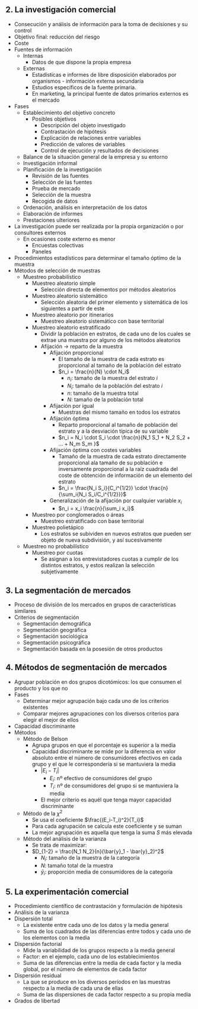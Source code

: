 ## 2. La investigación comercial
- Consecución y análisis de información para la toma de decisiones y su control
- Objetivo final: reducción del riesgo
- Coste
- Fuentes de información
	- Internas
		- Datos de que dispone la propia empresa
	- Externas
		- Estadísticas e informes de libre disposición elaborados por organismos - información externa secundaria
		- Estudios específicos de la fuente primaria. 
		- En marketing, la principal fuente de datos primarios externos es el mercado
- Fases
	- Establecimiento del objetivo concreto
		- Posibles objetivos
			- Descripción del objeto investigado
			- Contrastación de hipótesis
			- Explicación de relaciones entre variables
			- Predicción de valores de variables
			- Control de ejecución y resultados de decisiones
	- Balance de la situación general de la empresa y su entorno
	- Investigación informal
	- Planificación de la investigación
		- Revisión de las fuentes
		- Selección de las fuentes
		- Prueba de mercado
		- Selección de la muestra
		- Recogida de datos
	- Ordenación, análisis en interpretación de los datos
	- Elaboración de informes
	- Prestaciones ulteriores
- La investigación puede ser realizada por la propia organización o por consultores externos
	- En ocasiones coste externo es menor
		- Encuestas colectivas
		- Paneles
- Procedimientos estadísticos para determinar el tamaño óptimo de la muestra
- Métodos de selección de muestras
	- Muestreo probabilístico
		- Muestreo aleatorio simple
			- Selección directa de elementos por métodos aleatorios
		- Muestreo aleatorio sistemático
			- Selección aleatoria del primer elemento y sistemática de los siguientes a partir de este
		- Muestreo aleatorio por itinerarios
			- Muestreo aleatorio sistemático con base territorial
		- Muestreo aleatorio estratificado
			- Dividir la población en estratos, de cada uno de los cuales se extrae una muestra por alguno de los métodos aleatorios
			- Afijación -> reparto de la muestra
				- Afijación proporcional
					- El tamaño de la muestra de cada estrato es proporcional al tamaño de la población del estrato
					- $n_i = \frac{n}{N} \cdot N_i$
						- $n_i$: tamaño de la muestra del estrato $i$
						- $N_i$: tamaño de la población del estrato $i$
						- $n$: tamaño de la muestra total
						- $N$: tamaño de la población total
				- Afijación por igual
					- Muestras del mismo tamaño en todos los estratos
				- Afijación óptima
					- Reparto proporcional al tamaño de población del estrato y a la desviación típica de su variable
					- $n_i = N_i \cdot S_i \cdot \frac{n}{N_1 S_1 + N_2 S_2 + ... + N_m S_m }$
				- Afijación óptima con costes variables
					- Tamaño de la muestra de cada estrato directamente proporcional ala tamaño de su población e inversamente proporcional a la raíz cuadrada del coste de obtención de información de un elemento del estrato
					- $n_i = \frac{N_i S_i}{C_i^{1/2}} \cdot \frac{n}{\sum_i{N_i S_i/C_i^{1/2}}}$
				- Generalización de la afijación por cualquier variable $x_i$
					- $n_i = x_i \frac{n}{\sum_i x_i}$
		- Muestreo por conglomerados o áreas
			- Muestreo estratificado con base territorial
		- Muestreo polietápico
			- Los estratos se subividen en nuevos estratos que pueden ser objeto de nueva subdivisión, y así sucesivamente
	- Muestreo no probabilístico
		- Muestreo por cuotas
			- Se asignan a los entrevistadores cuotas a cumplir de los distintos estratos, y estos realizan la selección subjetivamente 
## 3. La segmentación de mercados
- Proceso de división de los mercados en grupos de características similares
- Criterios de segmentación
	- Segmentación demográfica
	- Segmentación geográfica
	- Segmentación sociológica
	- Segmentación psicográfica
	- Segmentación basada en la posesión de otros productos
## 4. Métodos de segmentación de mercados
- Agrupar población en dos grupos dicotómicos: los que consumen el producto y los que no
- Fases
	- Determinar mejor agrupación bajo cada uno de los criterios existentes
	- Comparar mejores agrupaciones con los diversos criterios para elegir el mejor de ellos
- Capacidad discriminante
- Métodos
	- Método de Belson
		- Agrupa grupos en que el porcentaje es superior a la media
		- Capacidad discriminante se mide por la diferencia en valor absoluto entre el número de consumidores efectivos en cada grupo y el que le correspondería si se mantuviera la media
			- $\left|E_i - T_i \right|$
				- $E_i$: nº efectivo de consumidores del grupo
				- $T_i$: nº de consumidores del grupo si se mantuviera la media
			- El mejor criterio es aquél que tenga mayor capacidad discriminante
	- Método de la $\chi^2$ 
		- Se usa el coeficiente $\frac{(E_i-T_i)^2}{T_i}$
		- Para cada agrupación se calcula este coeficiente y se suman
		- La mejor agrupación es aquella que tenga la suma $S$ más elevada
	- Método del análisis de la varianza
		- Se trata de maximizar:
		- $D_{1-2} = \frac{N_1 N_2}{n}(\bar{y}_1 - \bar{y}_2)^2$
			- $N_i$: tamaño de la muestra de la categoría
			- $N$: tamaño total de la muestra
			- $\bar{y}_i$: proporción media de consumidores de la categoría
## 5. La experimentación comercial
- Procedimiento científico de contrastación y formulación de hipótesis
- Análisis de la varianza
- Dispersión total
	- La existente entre cada uno de los datos y la media general
	- Suma de los cuadrados de las diferencias entre todos y cada uno de los elementos con la media
- Dispersión factorial
	- Mide la variabilidad de los grupos respecto a la media general
	- Factor: en el ejemplo, cada uno de los establecimientos
	- Suma de las diferencias entre la media de cada factor y la media global, por el número de elementos de cada factor
- Dispersión residual
	- La que se produce en los diversos períodos en las muestras respecto a la media de cada una de ellas
	- Suma de las dispersiones de cada factor respecto a su propia media
- Grados de libertad

